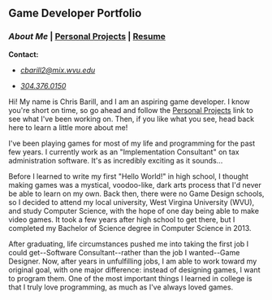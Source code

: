 ## Game Developer Portfolio

### _About Me_ | [Personal Projects][] | [Resume][]

__Contact:__

*  _<cbarill2@mix.wvu.edu>_

*  _[304.376.0150](tel:+13043760150)_

[About Me]: index "Read About Me"
[Personal Projects]: projects "View My Projects"
[Resume]: resume "View My Resume"

Hi! My name is Chris Barill, and I am an aspiring game developer. I know you're short on time, so go ahead and follow the [Personal Projects][] link to see what I've been working on. Then, if you like what you see, head back here to learn a little more about me!

I've been playing games for most of my life and programming for the past few years. I currently work as an "Implementation Consultant" on tax administration software. It's as incredibly exciting as it sounds...

Before I learned to write my first "Hello World!" in high school, I thought making games was a mystical, voodoo-like, dark arts process that I'd never be able to learn on my own. Back then, there were no Game Design schools, so I decided to attend my local university, West Virgina University (WVU), and study Computer Science, with the hope of one day being able to make video games. It took a few years after high school to get there, but I completed my Bachelor of Science degree in Computer Science in 2013.

After graduating, life circumstances pushed me into taking the first job I could get--Software Consultant--rather than the job I wanted--Game Designer. Now, after years in unfulfilling jobs, I am able to work toward my original goal, with one major difference: instead of designing games, I want to program them. One of the most important things I learned in college is that I truly love programming, as much as I've always loved games.
